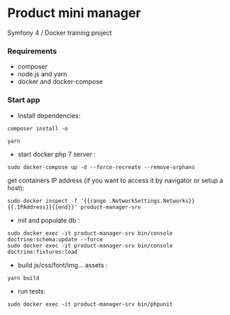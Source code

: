 # Product mini manager
Symfony 4 / Docker training project

### Requirements

* composer
* node.js and yarn
* docker and docker-compose


### Start app

* Install dependencies:

```
composer install -o

yarn
```

* start docker php 7 server :
```
sudo docker-compose up -d --force-recreate --remove-orphans
```

get containers IP address (if you want to access it by navigator or setup a host):
```
sudo docker inspect -f '{{range .NetworkSettings.Networks}}{{.IPAddress}}{{end}}' product-manager-srv
```


* init and populate db :
```
sudo docker exec -it product-manager-srv bin/console doctrine:schema:update --force
sudo docker exec -it product-manager-srv bin/console doctrine:fixtures:load
```

* build js/css/font/img... assets :
```
yarn build
```

* run tests:
```
sudo docker exec -it product-manager-srv bin/phpunit
```

